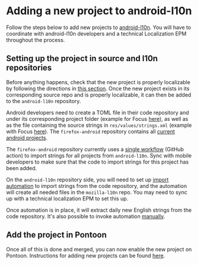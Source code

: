 # Adding a new project to android-l10n

Follow the steps below to add new projects to [android-l10n](https://github.com/mozilla-l10n/android-l10n). You will have to coordinate with android-l10n developers and a technical Localization EPM throughout the process.

## Setting up the project in source and l10n repositories

Before anything happens, check that the new project is properly localizable by following the directions in [this section](https://github.com/mozilla-l10n/documentation/blob/main/src/tools/pontoon/adding_new_project.md#adding-a-new-project-on-pontoon). Once the new project exists in its corresponding source repo and is properly localizable, it can then be added to the `android-l10n` repository.

Android developers need to create a TOML file in their code repository and under its corresponding project folder (example for Focus [here](https://github.com/mozilla-mobile/firefox-android/blob/main/focus-android/l10n.toml)), as well as as the file containing the source strings in `res/values/strings.xml` (example with Focus [here](https://github.com/mozilla-mobile/firefox-android/blob/c718159480512abf370abcfd5aaf54b1d81074d3/focus-android/app/src/main/res/values/strings.xml)). The `firefox-android` repository contains all [current android projects](https://github.com/mozilla-mobile/firefox-android/tree/main).

The `firefox-android` repository currently uses a [single workflow](https://github.com/mozilla-mobile/firefox-android/blob/main/.github/workflows/import-l10n.yml) (GitHub action) to import strings for all projects from `android-l10n`. Sync with mobile developers to make sure that the code to import strings for this project has been added.

On the `android-l10n` repository side, you will need to set up [import automation](https://github.com/mozilla-l10n/android-l10n/tree/main/.github/workflows) to import strings from the code repository, and the automation will create all needed files in the `mozilla-l10n` repo. You may need to sync up with a technical localization EPM to set this up.

Once automation is in place, it will extract daily new English strings from the code repository. It's also possible to invoke automation [manually](https://github.com/mozilla-l10n/android-l10n/actions).

## Add the project in Pontoon

Once all of this is done and merged, you can now enable the new project on Pontoon. Instructions for adding new projects can be found [here](https://github.com/mozilla-l10n/documentation/blob/main/src/tools/pontoon/adding_new_project.md#create-the-project).